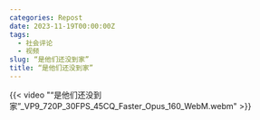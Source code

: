 ```yaml
---
categories: Repost
date: 2023-11-19T00:00:00Z
tags:
  - 社会评论
  - 视频
slug: “是他们还没到家”
title: “是他们还没到家”
---
```


{{< video "“是他们还没到家”_VP9_720P_30FPS_45CQ_Faster_Opus_160_WebM.webm" >}}
